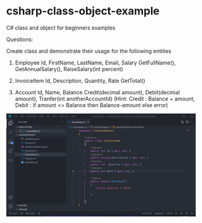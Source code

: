# csharp-class-object-example
C# class and object for beginners examples

Questions:

Create class and demonstrate their usage for the following entities
1. Employee
Id, FirstName, LastName, Email, Salary
GetFullName(), GetAnnualSalary(), RaiseSalary(int percent)


2. InvoiceItem
Id, Description, Quantity, Rate
GetTotal()


3. Account
Id, Name, Balance
Credit(decimal amount), Debit(decimal amount), Tranfer(int anotherAccountId)
(Hint: Credit : Balance + amount, Debit : if amount <= Balance then Balance-amount else error)

![Class and Object C# example](ClassAndObject.PNG)
